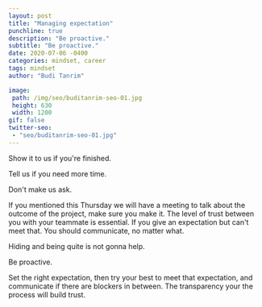 ```yaml
---
layout: post
title: "Managing expectation"
punchline: true
description: "Be proactive."
subtitle: "Be proactive."
date: 2020-07-06 -0400
categories: mindset, career
tags: mindset
author: "Budi Tanrim"

image:
 path: /img/seo/buditanrim-seo-01.jpg
 height: 630
 width: 1200
gif: false
twitter-seo: 
 - "seo/buditanrim-seo-01.jpg"
---
```


Show it to us if you're finished.

Tell us if you need more time.

Don't make us ask.

If you mentioned this Thursday we will have a meeting to talk about the outcome of the project, make sure you make it. The level of trust between you with your teammate is essential. If you give an expectation but can't meet that. You should communicate, no matter what.

Hiding and being quite is not gonna help.

Be proactive.

Set the right expectation, then try your best to meet that expectation, and communicate if there are blockers in between. The transparency your the process will build trust.